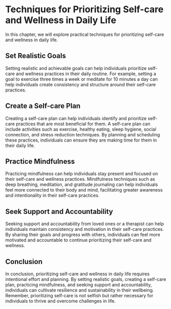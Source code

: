 Techniques for Prioritizing Self-care and Wellness in Daily Life
==============================================================================================================

In this chapter, we will explore practical techniques for prioritizing self-care and wellness in daily life.

Set Realistic Goals
-------------------

Setting realistic and achievable goals can help individuals prioritize self-care and wellness practices in their daily routine. For example, setting a goal to exercise three times a week or meditate for 10 minutes a day can help individuals create consistency and structure around their self-care practices.

Create a Self-care Plan
-----------------------

Creating a self-care plan can help individuals identify and prioritize self-care practices that are most beneficial for them. A self-care plan can include activities such as exercise, healthy eating, sleep hygiene, social connection, and stress reduction techniques. By planning and scheduling these practices, individuals can ensure they are making time for them in their daily life.

Practice Mindfulness
--------------------

Practicing mindfulness can help individuals stay present and focused on their self-care and wellness practices. Mindfulness techniques such as deep breathing, meditation, and gratitude journaling can help individuals feel more connected to their body and mind, facilitating greater awareness and intentionality in their self-care practices.

Seek Support and Accountability
-------------------------------

Seeking support and accountability from loved ones or a therapist can help individuals maintain consistency and motivation in their self-care practices. By sharing their goals and progress with others, individuals can feel more motivated and accountable to continue prioritizing their self-care and wellness.

Conclusion
----------

In conclusion, prioritizing self-care and wellness in daily life requires intentional effort and planning. By setting realistic goals, creating a self-care plan, practicing mindfulness, and seeking support and accountability, individuals can cultivate resilience and sustainability in their wellbeing. Remember, prioritizing self-care is not selfish but rather necessary for individuals to thrive and overcome challenges in life.
